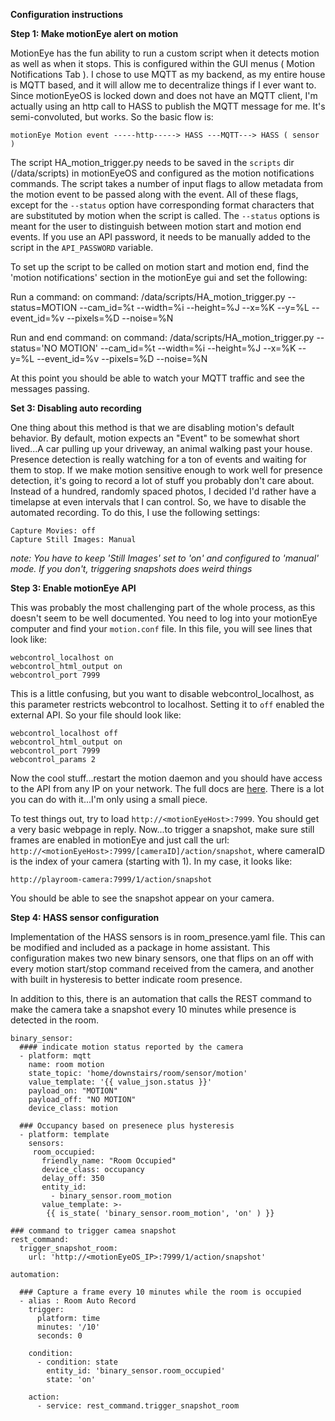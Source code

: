 **Configuration instructions**

**Step 1: Make motionEye alert on motion**

MotionEye has the fun ability to run a custom script when it detects motion as well as when it stops.  This is configured within the GUI menus ( Motion Notifications Tab ).  I chose to use MQTT as my backend, as my entire house is MQTT based, and it will allow me to decentralize things if I ever want to.  Since motionEyeOS is locked down and does not have an MQTT client, I'm actually using an http call to HASS to publish the MQTT message for me.  It's semi-convoluted, but works.  So the basic flow is:

`motionEye Motion event -----http-----> HASS ---MQTT---> HASS ( sensor )`

The script HA_motion_trigger.py needs to be saved in the `scripts` dir (/data/scripts) in motionEyeOS and configured as the motion notifications commands.   The script takes a number of input flags to allow metadata from the motion event to be passed along with the event.  All of these flags, except for the `--status` option have corresponding format characters that are substituted by motion when the script is called.  The `--status` options is meant for the user to distinguish between motion start and motion end events.  If you use an API password, it needs to be manually added to the script in the `API_PASSWORD` variable.

To set up the script to be called on motion start and motion end, find the 'motion notifications' section in the motionEye gui and set the following:

Run a command: on
command: /data/scripts/HA_motion_trigger.py --status=MOTION --cam_id=%t --width=%i --height=%J --x=%K --y=%L --event_id=%v --pixels=%D --noise=%N

Run and end command: on
command: /data/scripts/HA_motion_trigger.py --status='NO MOTION' --cam_id=%t --width=%i --height=%J --x=%K --y=%L --event_id=%v --pixels=%D --noise=%N

At this point you should be able to watch your MQTT traffic and see the messages passing.

**Set 3: Disabling auto recording**

One thing about this method is that we are disabling motion's default behavior.  By default, motion expects an "Event" to be somewhat short lived...A car pulling up your driveway, an animal walking past your house.  Presence detection is really watching for a ton of events and waiting for them to stop.  If we make motion sensitive enough to work well for presence detection, it's going to record a lot of stuff you probably don't care about.  Instead of a hundred, randomly spaced photos, I decided I'd rather have a timelapse at even intervals that I can control.  So, we have to disable the automated recording.  To do this, I use the following settings:

    Capture Movies: off
    Capture Still Images: Manual

*note:  You have to keep 'Still Images' set to 'on' and configured to 'manual' mode.  If you don't, triggering snapshots does weird things*

**Step 3:  Enable motionEye API**

This was probably the most challenging part of the whole process, as this doesn't seem to be well documented.  You need to log into your motionEye computer and find your `motion.conf` file.  In this file, you will see lines that look like:

    webcontrol_localhost on
    webcontrol_html_output on
    webcontrol_port 7999
    

This is a little confusing, but you want to disable webcontrol_localhost, as this parameter restricts webcontrol to localhost.  Setting it to `off` enabled the external API. So your file should look like:

    webcontrol_localhost off
    webcontrol_html_output on
    webcontrol_port 7999
    webcontrol_params 2
    
Now the cool stuff...restart the motion daemon and you should have access to the API from any IP on your network.  The full docs are [here](http://www.lavrsen.dk/foswiki/bin/view/Motion/MotionHttpAPI).  There is a lot you can do with it...I'm only using a small piece.

To test things out, try to load `http://<motionEyeHost>:7999`.  You should get a very basic webpage in reply.  Now...to trigger a snapshot, make sure still frames are enabled in motionEye and just call the url: `http://<motionEyeHost>:7999/[cameraID]/action/snapshot`, where cameraID is the index of your camera (starting with 1).  In my case, it looks like:

    http://playroom-camera:7999/1/action/snapshot

You should be able to see the snapshot appear on your camera.
 
**Step 4: HASS sensor configuration**

Implementation of the HASS sensors is in room_presence.yaml file.  This can be modified and included as a package in home assistant.  This configuration makes two new binary sensors, one that flips on an off with every motion start/stop command received from the camera, and another with built in hysteresis to better indicate room presence.

In addition to this, there is an automation that calls the REST command to make the camera take a snapshot every 10 minutes while presence is detected in the room.

    binary_sensor:
      #### indicate motion status reported by the camera
      - platform: mqtt
        name: room motion
        state_topic: 'home/downstairs/room/sensor/motion'
        value_template: '{{ value_json.status }}'
        payload_on: "MOTION"
        payload_off: "NO MOTION"
        device_class: motion
    
      ### Occupancy based on presenece plus hysteresis
      - platform: template
        sensors:
         room_occupied:
           friendly_name: "Room Occupied"
           device_class: occupancy
           delay_off: 350
           entity_id:
             - binary_sensor.room_motion
           value_template: >-
            {{ is_state( 'binary_sensor.room_motion', 'on' ) }}
               
    ### command to trigger camea snapshot           
    rest_command:
      trigger_snapshot_room:
        url: 'http://<motionEyeOS_IP>:7999/1/action/snapshot'

    automation:
    
      ### Capture a frame every 10 minutes while the room is occupied
      - alias : Room Auto Record
        trigger:
          platform: time
          minutes: '/10'
          seconds: 0
        
        condition:
          - condition: state
            entity_id: 'binary_sensor.room_occupied'
            state: 'on'
        
        action:
          - service: rest_command.trigger_snapshot_room   
    
        

